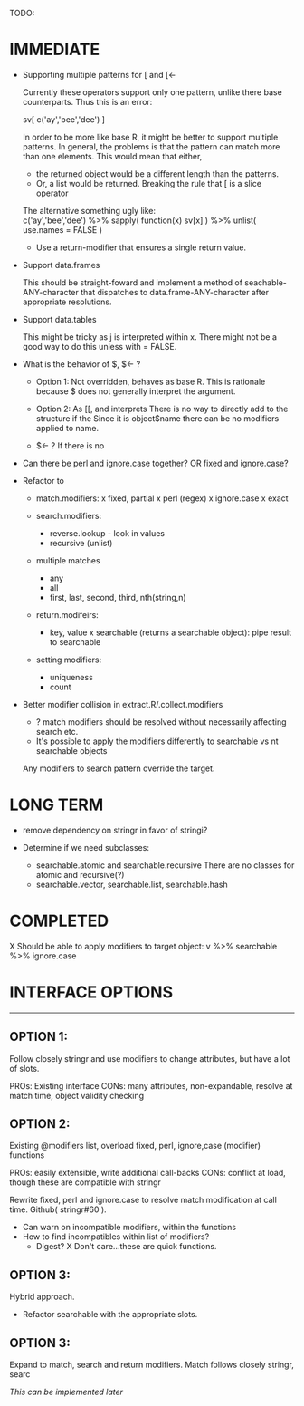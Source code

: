 TODO:
 
# IMMEDIATE 

 - Supporting multiple patterns for [ and [<- 
 
   Currently these operators support only one pattern, unlike there base 
   counterparts. Thus this is an error:
   
     sv[ c('ay','bee','dee') ]
 
   In order to be more like base R, it might be better to support multiple 
   patterns. In general, the problems is that the pattern can match more than 
   one elements. This would mean that either, 
     - the returned object would be a different length than the patterns. 
     - Or, a list would be returned. Breaking the rule that [ is a slice 
       operator
     
   The alternative something ugly like:      
     c('ay','bee','dee')  %>% sapply( function(x) sv[x] )  %>% unlist( use.names = FALSE )
     
     - Use a return-modifier that ensures a single return value.
     
 
 - Support data.frames 
   
   This should be straight-foward and implement a method of 
   seachable-ANY-character that dispatches to data.frame-ANY-character after 
   appropriate resolutions.

 - Support data.tables
   
    This might be tricky as j is interpreted within x. There might not be a 
    good way to do this unless with = FALSE.   
 
 - What is the behavior of $, $<- ?
 
   - Option 1: Not overridden, behaves as base R. This is rationale because $
     does not generally interpret the argument.
     
   - Option 2: As [[, and interprets 
     There is no way to directly add to the structure if the 
     Since it is object$name there can be no modifiers applied to name.    
   
   - $<- ?
     If there is no
 
 
 - Can there be perl and ignore.case together? OR fixed and ignore.case? 
 
 - Refactor to 
   - match.modifiers: 
       x fixed, partial 
       x perl (regex)
       x ignore.case 
       x exact

   - search.modifiers: 
       - reverse.lookup - look in values  
       - recursive (unlist)

   - multiple matches
       - any 
       - all
       - first, last, second, third, nth(string,n)        
       
   - return.modifeirs: 
       - key, value
       x searchable (returns a searchable object): pipe result to searchable

   - setting modifiers:
       - uniqueness
       - count 

 - Better modifier collision in extract.R/.collect.modifiers 
    - ? match modifiers should be resolved without necessarily affecting search etc.  
    - It's possible to apply the modifiers differently to searchable vs nt searchable
      objects
    
    Any modifiers to search pattern override the target. 
    
    
# LONG TERM 
 - remove dependency on stringr in favor of stringi?
    
 - Determine if we need subclasses: 
   - searchable.atomic and searchable.recursive
     There are no classes for atomic and recursive(?)
   - searchable.vector, searchable.list, searchable.hash


# COMPLETED 
X Should be able to apply modifiers to target object:
  v %>% searchable %>% ignore.case  
  


# INTERFACE OPTIONS
-------------------------------------------------

## OPTION 1:

Follow closely stringr and use modifiers to change attributes, but have a lot of
slots.

PROs: Existing interface
CONs: many attributes, non-expandable, resolve at match time, object validity checking


## OPTION 2: 

Existing @modifiers list, overload fixed, perl, ignore,case (modifier) functions

PROs: easily extensible, write additional call-backs
CONs: conflict at load, though these are compatible with stringr

Rewrite fixed, perl and ignore.case to resolve match modification at call time.
Github( stringr#60 ).

- Can warn on incompatible modifiers, within the functions
- How to find incompatibles within list of modifiers? 
  - Digest?
  X Don't care...these are quick functions. 


## OPTION 3: 

Hybrid approach. 
- Refactor searchable with the appropriate slots.


## OPTION 3:

  Expand to match, search and return modifiers. Match follows closely stringr, searc

*This can be implemented later*
